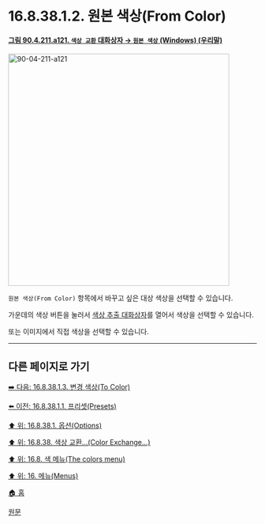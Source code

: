 # 16.8.38.1.2. 원본 색상(From Color)

<a id="90-04-211-a121"></a>

#### [그림 90.4.211.a121. `색상 교환` 대화상자 → `원본 색상` (Windows) (우리말)](./90-04-0211-color_exchange.md#90-04-211-a121)
<img width="448" height="470" alt="90-04-211-a121" src="https://github.com/user-attachments/assets/4754e49e-3f32-4873-9ad5-9d74ba2223c4" />

`원본 색상(From Color)` 항목에서 바꾸고 싶은 대상 색상을 선택할 수 있습니다.

가운데의 색상 버튼을 눌러서 [색상 추출 대화상자](./15-03-01-02-07-color_picker.md)를 열어서 색상을 선택할 수 있습니다.

또는 이미지에서 직접 색상을 선택할 수 있습니다.

***

## 다른 페이지로 가기

[➡️ 다음: 16.8.38.1.3. 변경 색상(To Color)](./16-08-38-01-03-to_color.md)

[⬅️ 이전: 16.8.38.1.1. 프리셋(Presets)](./16-08-38-01-01-presets.md)

[⬆️ 위: 16.8.38.1. 옵션(Options)](./16-08-38-01-00-options.md)

[⬆️ 위: 16.8.38. 색상 교환…(Color Exchange…)](./16-08-38-00-color-exchange.md)

[⬆️ 위: 16.8. 색 메뉴(The colors menu)](./16-08-00-the-colors-menu.md)

[⬆️ 위: 16. 메뉴(Menus)](./16-00-menus.md)

[🏠 홈](./00-home.md)

[원문](https://docs.gimp.org/2.10/ko/gimp-filter-color-exchange.html#idm33137)